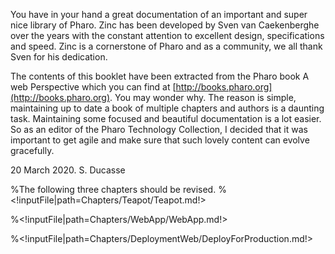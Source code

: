 You have in your hand a great documentation of an important and super nice library of Pharo. Zinc has been developed by Sven van Caekenberghe over the years with the constant attentionto excellent design, specifications and speed. Zinc is a cornerstone of Pharo and as a community, we all thank Sven for his dedication. The contents of this booklet have been extracted from the Pharo book A web Perspective which you can find at [http://books.pharo.org](http://books.pharo.org). You may wonder why. The reason is simple, maintaining up to datea book of multiple chapters and authors is a daunting task. Maintaining some focused and beautiful documentationis a lot easier. So as an editor of the Pharo Technology Collection, I decided that it was important to get agile and make sure that such lovely content can evolve gracefully.20 March 2020.S. Ducasse<!inputFile|path=Chapters/Zinc-Encoding-Meta/Zinc-Encoding-Meta.md!><!inputFile|path=Chapters/Zinc-HTTP-Client/Zinc-HTTP-Client.md!><!inputFile|path=Chapters/Zinc-HTTP-Server/Zinc-HTTP-Server.md!><!inputFile|path=Chapters/Zinc-TipsAndTricks/Zinc-TipsAndTricks.md!>%The following three chapters should be revised.%<!inputFile|path=Chapters/Teapot/Teapot.md!>%<!inputFile|path=Chapters/WebApp/WebApp.md!>%<!inputFile|path=Chapters/DeploymentWeb/DeployForProduction.md!>